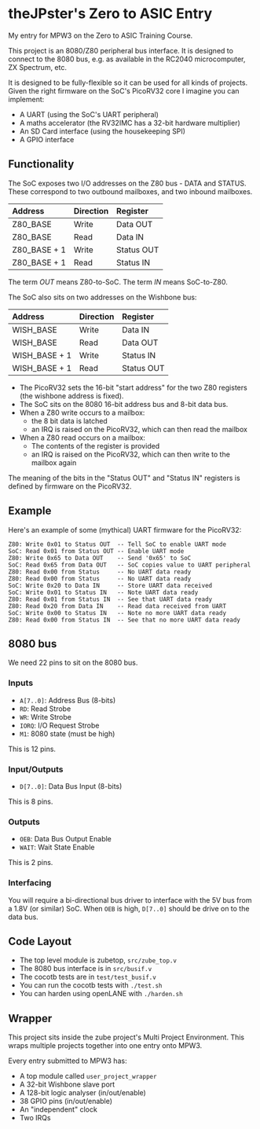 # theJPster's Zero to ASIC Entry

My entry for MPW3 on the Zero to ASIC Training Course.

This project is an 8080/Z80 peripheral bus interface. It is designed to 
connect to the 8080 bus, e.g. as available in the RC2040 microcomputer, 
ZX Spectrum, etc.

It is designed to be fully-flexible so it can be used for all kinds of 
projects. Given the right firmware on the SoC's PicoRV32 core I imagine you
can implement:

* A UART (using the SoC's UART peripheral)
* A maths accelerator (the RV32IMC has a 32-bit hardware multiplier)
* An SD Card interface (using the housekeeping SPI)
* A GPIO interface

## Functionality

The SoC exposes two I/O addresses on the Z80 bus - DATA and STATUS. These
correspond to two outbound mailboxes, and two inbound mailboxes.

| Address      | Direction | Register   |
|:-------------|:----------|:-----------|
| Z80_BASE     | Write     | Data OUT   |
| Z80_BASE     | Read      | Data IN    |
| Z80_BASE + 1 | Write     | Status OUT |
| Z80_BASE + 1 | Read      | Status IN  |

The term *OUT* means Z80-to-SoC. The term *IN* means SoC-to-Z80.

The SoC also sits on two addresses on the Wishbone bus:

| Address       | Direction | Register   |
|:--------------|:----------|:-----------|
| WISH_BASE     | Write     | Data IN    |
| WISH_BASE     | Read      | Data OUT   |
| WISH_BASE + 1 | Write     | Status IN  |
| WISH_BASE + 1 | Read      | Status OUT |

* The PicoRV32 sets the 16-bit "start address" for the two Z80 registers (the wishbone address is fixed).
* The SoC sits on the 8080 16-bit address bus and 8-bit data bus.
* When a Z80 write occurs to a mailbox:
    * the 8 bit data is latched
    * an IRQ is raised on the PicoRV32, which can then read the mailbox
* When a Z80 read occurs on a mailbox:
    * The contents of the register is provided
    * an IRQ is raised on the PicoRV32, which can then write to the mailbox again

The meaning of the bits in the "Status OUT" and "Status IN" registers is defined by firmware on the PicoRV32.

## Example

Here's an example of some (mythical) UART firmware for the PicoRV32:

```
Z80: Write 0x01 to Status OUT  -- Tell SoC to enable UART mode
SoC: Read 0x01 from Status OUT -- Enable UART mode
Z80: Write 0x65 to Data OUT    -- Send '0x65' to SoC
SoC: Read 0x65 from Data OUT   -- SoC copies value to UART peripheral
Z80: Read 0x00 from Status     -- No UART data ready
Z80: Read 0x00 from Status     -- No UART data ready
SoC: Write 0x20 to Data IN     -- Store UART data received
SoC: Write 0x01 to Status IN   -- Note UART data ready
Z80: Read 0x01 from Status IN  -- See that UART data ready
Z80: Read 0x20 from Data IN    -- Read data received from UART
SoC: Write 0x00 to Status IN   -- Note no more UART data ready
Z80: Read 0x00 from Status IN  -- See that no more UART data ready
```

## 8080 bus

We need 22 pins to sit on the 8080 bus.

### Inputs

* `A[7..0]`: Address Bus (8-bits)
* `RD`: Read Strobe
* `WR`: Write Strobe
* `IORQ`: I/O Request Strobe
* `M1`: 8080 state (must be high)

This is 12 pins.

### Input/Outputs

* `D[7..0]`: Data Bus Input (8-bits)

This is 8 pins.

### Outputs

* `OEB`: Data Bus Output Enable
* `WAIT`: Wait State Enable

This is 2 pins.

### Interfacing

You will require a bi-directional bus driver to interface with the 5V 
bus from a 1.8V (or similar) SoC. When `OEB` is high, `D[7..0]` should 
be drive on to the data bus.

## Code Layout

* The top level module is zubetop, `src/zube_top.v`
* The 8080 bus interface is in `src/busif.v`
* The cocotb tests are in `test/test_busif.v`
* You can run the cocotb tests with `./test.sh`
* You can harden using openLANE with `./harden.sh`

## Wrapper

This project sits inside the zube project's Multi Project 
Environment. This wraps multiple projects together into one entry onto MPW3.

Every entry submitted to MPW3 has:

* A top module called `user_project_wrapper`
* A 32-bit Wishbone slave port
* A 128-bit logic analyser (in/out/enable)
* 38 GPIO pins (in/out/enable)
* An "independent" clock
* Two IRQs
